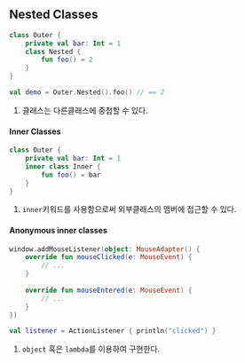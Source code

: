 ## Nested Classes

```kotlin
class Outer {
    private val bar: Int = 1
    class Nested {
        fun foo() = 2
    }
}

val demo = Outer.Nested().foo() // == 2
```
1. 클래스는 다른클래스에 중첩할 수 있다.


#### Inner Classes
```kotlin
class Outer {
	private val bar: Int = 1
	inner class Inner {
		fun foo() = bar
	}
}
```
1. `inner`키워드를 사용함으로써 외부클래스의 맴버에 접근할 수 있다.


#### Anonymous inner classes
```kotlin
window.addMouseListener(object: MouseAdapter() {
    override fun mouseClicked(e: MouseEvent) {
        // ...
    }
                                                                                                            
    override fun mouseEntered(e: MouseEvent) {
        // ...
    }
})

val listener = ActionListener { println("clicked") }
```
1. `object` 혹은 `lambda`를 이용하여 구현한다.